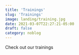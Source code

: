 ```yaml
---
title: 'Trainings'
slug: 'Trainings'
image: landing/training.jpg
date: 2021-03-07T22:27:21-05:00
draft: false
category: noblog
---
```


Check out our trainings
